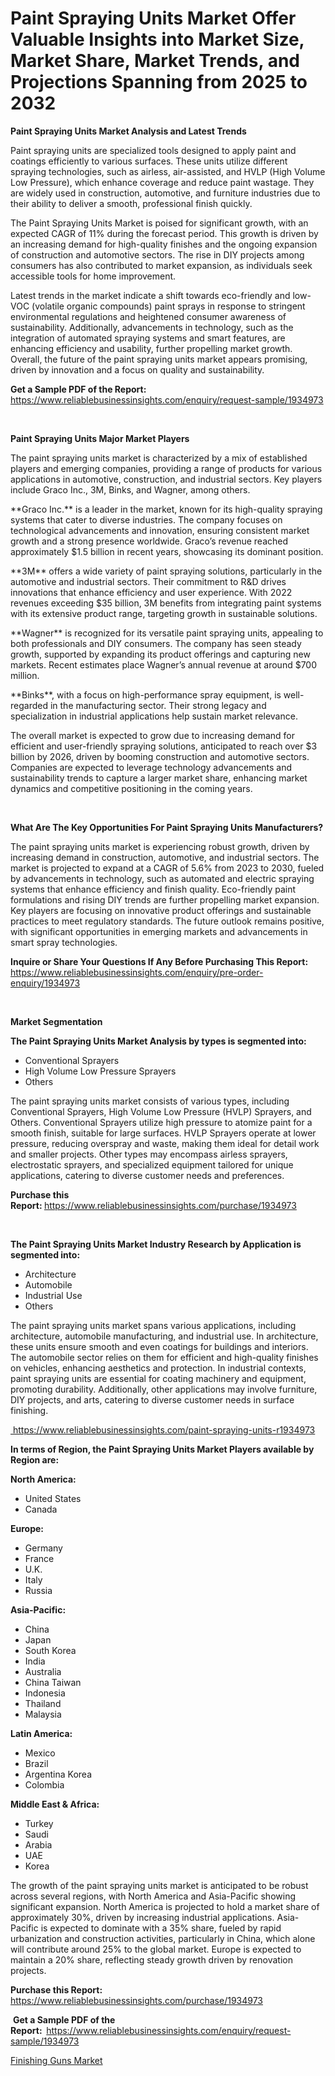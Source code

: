 <p><h1>Paint Spraying Units Market Offer Valuable Insights into Market Size, Market Share, Market Trends, and Projections Spanning from 2025 to 2032</h1></p><p><strong>Paint Spraying Units Market Analysis and Latest Trends</strong></p>
<p><p>Paint spraying units are specialized tools designed to apply paint and coatings efficiently to various surfaces. These units utilize different spraying technologies, such as airless, air-assisted, and HVLP (High Volume Low Pressure), which enhance coverage and reduce paint wastage. They are widely used in construction, automotive, and furniture industries due to their ability to deliver a smooth, professional finish quickly.</p><p>The Paint Spraying Units Market is poised for significant growth, with an expected CAGR of 11% during the forecast period. This growth is driven by an increasing demand for high-quality finishes and the ongoing expansion of construction and automotive sectors. The rise in DIY projects among consumers has also contributed to market expansion, as individuals seek accessible tools for home improvement.</p><p>Latest trends in the market indicate a shift towards eco-friendly and low-VOC (volatile organic compounds) paint sprays in response to stringent environmental regulations and heightened consumer awareness of sustainability. Additionally, advancements in technology, such as the integration of automated spraying systems and smart features, are enhancing efficiency and usability, further propelling market growth. Overall, the future of the paint spraying units market appears promising, driven by innovation and a focus on quality and sustainability.</p></p>
<p><strong>Get a Sample PDF of the Report:&nbsp;</strong> <a href="https://www.reliablebusinessinsights.com/enquiry/request-sample/1934973?utm_campaign=2094&utm_medium=2&utm_source=Github&utm_content=ia&utm_term=19022025&utm_id=paint-spraying-units">https://www.reliablebusinessinsights.com/enquiry/request-sample/1934973</a></p>
<p>&nbsp;</p>
<p><strong>Paint Spraying Units Major Market Players</strong></p>
<p><p>The paint spraying units market is characterized by a mix of established players and emerging companies, providing a range of products for various applications in automotive, construction, and industrial sectors. Key players include Graco Inc., 3M, Binks, and Wagner, among others.</p><p>**Graco Inc.** is a leader in the market, known for its high-quality spraying systems that cater to diverse industries. The company focuses on technological advancements and innovation, ensuring consistent market growth and a strong presence worldwide. Graco’s revenue reached approximately $1.5 billion in recent years, showcasing its dominant position.</p><p>**3M** offers a wide variety of paint spraying solutions, particularly in the automotive and industrial sectors. Their commitment to R&D drives innovations that enhance efficiency and user experience. With 2022 revenues exceeding $35 billion, 3M benefits from integrating paint systems with its extensive product range, targeting growth in sustainable solutions.</p><p>**Wagner** is recognized for its versatile paint spraying units, appealing to both professionals and DIY consumers. The company has seen steady growth, supported by expanding its product offerings and capturing new markets. Recent estimates place Wagner’s annual revenue at around $700 million.</p><p>**Binks**, with a focus on high-performance spray equipment, is well-regarded in the manufacturing sector. Their strong legacy and specialization in industrial applications help sustain market relevance.</p><p>The overall market is expected to grow due to increasing demand for efficient and user-friendly spraying solutions, anticipated to reach over $3 billion by 2026, driven by booming construction and automotive sectors. Companies are expected to leverage technology advancements and sustainability trends to capture a larger market share, enhancing market dynamics and competitive positioning in the coming years.</p></p>
<p>&nbsp;</p>
<p><strong>What Are The Key Opportunities For Paint Spraying Units Manufacturers?</strong></p>
<p><p>The paint spraying units market is experiencing robust growth, driven by increasing demand in construction, automotive, and industrial sectors. The market is projected to expand at a CAGR of 5.6% from 2023 to 2030, fueled by advancements in technology, such as automated and electric spraying systems that enhance efficiency and finish quality. Eco-friendly paint formulations and rising DIY trends are further propelling market expansion. Key players are focusing on innovative product offerings and sustainable practices to meet regulatory standards. The future outlook remains positive, with significant opportunities in emerging markets and advancements in smart spray technologies.</p></p>
<p><strong>Inquire or Share Your Questions If Any Before Purchasing This Report:</strong> <a href="https://www.reliablebusinessinsights.com/enquiry/pre-order-enquiry/1934973?utm_campaign=2094&utm_medium=2&utm_source=Github&utm_content=ia&utm_term=19022025&utm_id=paint-spraying-units">https://www.reliablebusinessinsights.com/enquiry/pre-order-enquiry/1934973</a></p>
<p>&nbsp;</p>
<p><strong>Market Segmentation</strong></p>
<p><strong>The Paint Spraying Units Market Analysis by types is segmented into:</strong></p>
<p><ul><li>Conventional Sprayers</li><li>High Volume Low Pressure Sprayers</li><li>Others</li></ul></p>
<p><p>The paint spraying units market consists of various types, including Conventional Sprayers, High Volume Low Pressure (HVLP) Sprayers, and Others. Conventional Sprayers utilize high pressure to atomize paint for a smooth finish, suitable for large surfaces. HVLP Sprayers operate at lower pressure, reducing overspray and waste, making them ideal for detail work and smaller projects. Other types may encompass airless sprayers, electrostatic sprayers, and specialized equipment tailored for unique applications, catering to diverse customer needs and preferences.</p></p>
<p><strong>Purchase this Report:&nbsp;</strong><a href="https://www.reliablebusinessinsights.com/purchase/1934973?utm_campaign=2094&utm_medium=2&utm_source=Github&utm_content=ia&utm_term=19022025&utm_id=paint-spraying-units">https://www.reliablebusinessinsights.com/purchase/1934973</a></p>
<p>&nbsp;</p>
<p><strong>The Paint Spraying Units Market Industry Research by Application is segmented into:</strong></p>
<p><ul><li>Architecture</li><li>Automobile</li><li>Industrial Use</li><li>Others</li></ul></p>
<p><p>The paint spraying units market spans various applications, including architecture, automobile manufacturing, and industrial use. In architecture, these units ensure smooth and even coatings for buildings and interiors. The automobile sector relies on them for efficient and high-quality finishes on vehicles, enhancing aesthetics and protection. In industrial contexts, paint spraying units are essential for coating machinery and equipment, promoting durability. Additionally, other applications may involve furniture, DIY projects, and arts, catering to diverse customer needs in surface finishing.</p></p>
<p><a href="https://www.reliablebusinessinsights.com/paint-spraying-units-r1934973?utm_campaign=2094&utm_medium=2&utm_source=Github&utm_content=ia&utm_term=19022025&utm_id=paint-spraying-units">&nbsp;https://www.reliablebusinessinsights.com/paint-spraying-units-r1934973</a></p>
<p><strong>In terms of Region, the Paint Spraying Units Market Players available by Region are:</strong></p>
<p>
    <p> <strong> North America: </strong>
        <ul>
            <li>United States</li>
            <li>Canada</li>
        </ul>
        </p> 
    <p> <strong> Europe: </strong>
        <ul>
            <li>Germany</li>
            <li>France</li>
            <li>U.K.</li>
            <li>Italy</li>
            <li>Russia</li>
        </ul>
        </p> 
    <p> <strong> Asia-Pacific: </strong>
        <ul>
            <li>China</li>
            <li>Japan</li>
            <li>South Korea</li>
            <li>India</li>
            <li>Australia</li>
            <li>China Taiwan</li>
            <li>Indonesia</li>
            <li>Thailand</li>
            <li>Malaysia</li>
        </ul>
        </p> 
    <p> <strong> Latin America: </strong>
        <ul>
            <li>Mexico</li>
            <li>Brazil</li>
            <li>Argentina Korea</li>
            <li>Colombia</li>
        </ul>
        </p> 
    <p> <strong> Middle East & Africa: </strong>
        <ul>
            <li>Turkey</li>
            <li>Saudi</li>
            <li>Arabia</li>
            <li>UAE</li>
            <li>Korea</li>
        </ul>
    </p>
    </p>
<p><p>The growth of the paint spraying units market is anticipated to be robust across several regions, with North America and Asia-Pacific showing significant expansion. North America is projected to hold a market share of approximately 30%, driven by increasing industrial applications. Asia-Pacific is expected to dominate with a 35% share, fueled by rapid urbanization and construction activities, particularly in China, which alone will contribute around 25% to the global market. Europe is expected to maintain a 20% share, reflecting steady growth driven by renovation projects.</p></p>
<p><strong>Purchase this Report: </strong><a href="https://www.reliablebusinessinsights.com/purchase/1934973?utm_campaign=2094&utm_medium=2&utm_source=Github&utm_content=ia&utm_term=19022025&utm_id=paint-spraying-units">https://www.reliablebusinessinsights.com/purchase/1934973</a></p>
<p>&nbsp;<strong>Get a Sample PDF of the Report:&nbsp;&nbsp;</strong><a href="https://www.reliablebusinessinsights.com/enquiry/request-sample/1934973?utm_campaign=2094&utm_medium=2&utm_source=Github&utm_content=ia&utm_term=19022025&utm_id=paint-spraying-units">https://www.reliablebusinessinsights.com/enquiry/request-sample/1934973</a></p>
<p><strong></strong></p>
<p><p><a href="https://github.com/DixieGrimes/Market-Research-Report-List-1/blob/main/finishing-guns-market.md?utm_campaign=2094&utm_medium=2&utm_source=Github&utm_content=ia&utm_term=19022025&utm_id=paint-spraying-units">Finishing Guns Market</a></p></p>